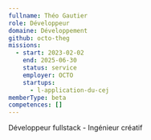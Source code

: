 ```yaml
---
fullname: Théo Gautier
role: Développeur
domaine: Développement
github: octo-theg
missions:
  - start: 2023-02-02
    end: 2025-06-30
    status: service
    employer: OCTO
    startups:
      - l-application-du-cej
memberType: beta
competences: []
---
```

Développeur fullstack - Ingénieur créatif
